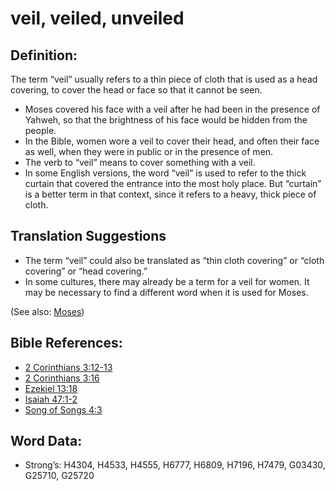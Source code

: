 # veil, veiled, unveiled

## Definition:

The term “veil” usually refers to a thin piece of cloth that is used as a head covering, to cover the head or face so that it cannot be seen.

* Moses covered his face with a veil after he had been in the presence of Yahweh, so that the brightness of his face would be hidden from the people.
* In the Bible, women wore a veil to cover their head, and often their face as well, when they were in public or in the presence of men.
* The verb to “veil” means to cover something with a veil.
* In some English versions, the word “veil” is used to refer to the thick curtain that covered the entrance into the most holy place. But “curtain” is a better term in that context, since it refers to a heavy, thick piece of cloth.

## Translation Suggestions

* The term “veil” could also be translated as “thin cloth covering” or “cloth covering” or “head covering.”
* In some cultures, there may already be a term for a veil for women. It may be necessary to find a different word when it is used for Moses.

(See also: [Moses](../names/moses.md))

## Bible References:

* [2 Corinthians 3:12-13](rc://en/tn/help/2co/03/12)
* [2 Corinthians 3:16](rc://en/tn/help/2co/03/16)
* [Ezekiel 13:18](rc://en/tn/help/ezk/13/18)
* [Isaiah 47:1-2](rc://en/tn/help/isa/47/01)
* [Song of Songs 4:3](rc://en/tn/help/sng/04/3)

## Word Data:

* Strong’s: H4304, H4533, H4555, H6777, H6809, H7196, H7479, G03430, G25710, G25720
